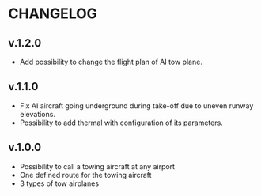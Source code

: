 # CHANGELOG

## v.1.2.0

- Add possibility to change the flight plan of AI tow plane.

## v.1.1.0

- Fix AI aircraft going underground during take-off due to uneven runway elevations.
- Possibility to add thermal with configuration of its parameters.

## v.1.0.0

- Possibility to call a towing aircraft at any airport
- One defined route for the towing aircraft
- 3 types of tow airplanes
